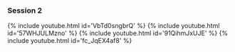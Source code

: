 ### Session 2

{% include youtube.html id='VbTd0sngbrQ' %}
{% include youtube.html id='57WHJULMzno' %}
{% include youtube.html id='91QihmJxUJE' %}
{% include youtube.html id='fc_JqEX4af8' %}
